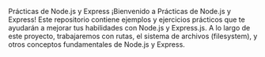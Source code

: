 Prácticas de Node.js y Express
¡Bienvenido a Prácticas de Node.js y Express! Este repositorio contiene ejemplos y ejercicios prácticos que te ayudarán a mejorar tus habilidades con Node.js y Express.js. A lo largo de este proyecto, trabajaremos con rutas, el sistema de archivos (filesystem), y otros conceptos fundamentales de Node.js y Express.
